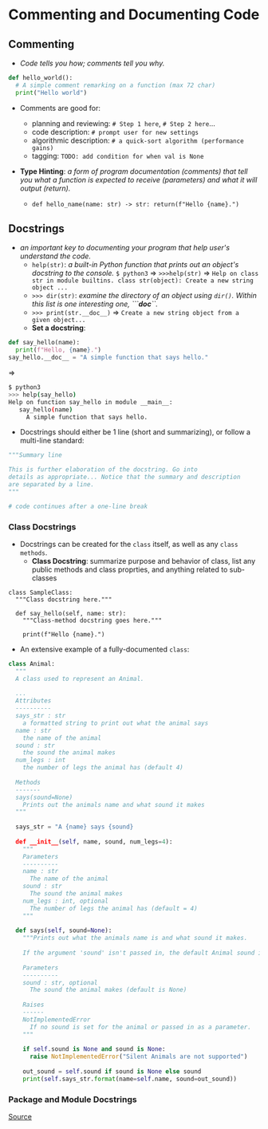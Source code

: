 # Commenting and Documenting Code

## Commenting
- *Code tells you how; comments tell you why.*
```python
def hello_world():
  # A simple comment remarking on a function (max 72 char)
  print("Hello world")
```  
- Comments are good for:
  - planning and reviewing: ```# Step 1 here```, ```# Step 2 here```...
  - code description: ```# prompt user for new settings```
  - algorithmic description: ```# a quick-sort algorithm (performance gains)```
  - tagging: ```TODO: add condition for when val is None```
  

- **Type Hinting**: *a form of program documentation (comments) that tell you what a function is expected to receive (parameters) and what it will output (return).*
  - ```def hello_name(name: str) -> str: return(f"Hello {name}.")```
  
## Docstrings 
- *an important key to documenting your program that help user's understand the code.*
  - ```help(str)```: *a built-in Python function that prints out an object's docstring to the console.* ```$ python3``` => ```>>>help(str)``` => ```Help on class str in module builtins. class str(object): Create a new string object ...```
  - ```>>> dir(str)```: *examine the directory of an object using ```dir()```. Within this list is one interesting one, ```__doc__``.*
  - ```>>> print(str.__doc__)``` => ```Create a new string object from a given object...```
  - **Set a docstring**:
```python
def say_hello(name):
  print(f"Hello, {name}.")
say_hello.__doc__ = "A simple function that says hello."
```
=>
```bash
$ python3
>>> help(say_hello)
Help on function say_hello in module __main__:
   say_hello(name)
     A simple function that says hello.
```
- Docstrings should either be 1 line (short and summarizing), or follow a multi-line standard:
```python
"""Summary line

This is further elaboration of the docstring. Go into
details as appropriate... Notice that the summary and description
are separated by a line.
"""

# code continues after a one-line break
```


### Class Docstrings
- Docstrings can be created for the ```class``` itself, as well as any ```class methods```.
  - **Class Docstring**: summarize purpose and behavior of class, list any public methods and class proprties, and anything related to sub-classes
```pytohn
class SampleClass:
  """Class docstring here."""
  
  def say_hello(self, name: str):
    """Class-method docstring goes here."""
    
    print(f"Hello {name}.")
```
- An extensive example of a fully-documented ```class```:
```python
class Animal:
  """
  A class used to represent an Animal.
  
  ...
  Attributes
  ----------
  says_str : str
    a formatted string to print out what the animal says
  name : str
    the name of the animal
  sound : str
    the sound the animal makes
  num_legs : int
    the number of legs the animal has (default 4)
  
  Methods
  -------
  says(sound=None)
    Prints out the animals name and what sound it makes
  """
  
  says_str = "A {name} says {sound}
  
  def __init__(self, name, sound, num_legs=4):
    """
    Parameters 
    ----------
    name : str
      The name of the animal
    sound : str
      The sound the animal makes
    num_legs : int, optional
      The number of legs the animal has (default = 4)
    """
    
  def says(self, sound=None):
    """Prints out what the animals name is and what sound it makes.
    
    If the argument 'sound' isn't passed in, the default Animal sound is used
    
    Parameters 
    ----------
    sound : str, optional
      The sound the animal makes (default is None)
    
    Raises
    ------
    NotImplementedError
      If no sound is set for the animal or passed in as a parameter.
    """
    
    if self.sound is None and sound is None:
      raise NotImplementedError("Silent Animals are not supported")
    
    out_sound = self.sound if sound is None else sound
    print(self.says_str.format(name=self.name, sound=out_sound))
````



### Package and Module Docstrings












[Source](https://realpython.com/documenting-python-code/#why-documenting-your-code-is-so-important)
